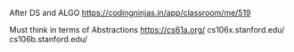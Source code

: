 After DS and ALGO
https://codingninjas.in/app/classroom/me/519


Must think in terms of Abstractions 
https://cs61a.org/
cs106x.stanford.edu/
cs106b.stanford.edu/

